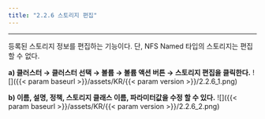 ```yaml
---
title: "2.2.6 스토리지 편집"
---
```


---
등록된 스토리지 정보를 편집하는 기능이다. 단, NFS Named 타입의 스토리지는 편집할 수 없다.

**a) 클러스터 → 클러스터 선택 → 볼륨 → 볼륨 액션 버튼 → 스토리지 편집을 클릭한다.**
![]({{< param baseurl >}}/assets/KR/{{< param version >}}/2.2.6_1.png)

**b) 이름, 설명, 정책, 스토리지 클래스 이름, 파라미터값을 수정 할 수 있다.**
![]({{< param baseurl >}}/assets/KR/{{< param version >}}/2.2.6_2.png)
